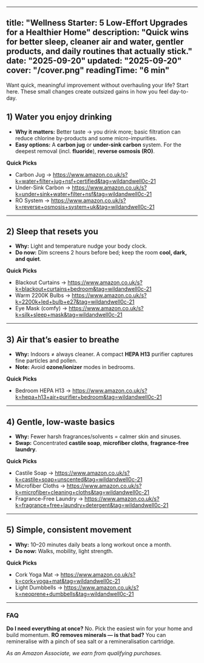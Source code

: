 <!-- /content/guides/wellness-starter.md -->
---
title: "Wellness Starter: 5 Low-Effort Upgrades for a Healthier Home"
description: "Quick wins for better sleep, cleaner air and water, gentler products, and daily routines that actually stick."
date: "2025-09-20"
updated: "2025-09-20"
cover: "/cover.png"
readingTime: "6 min"
---

Want quick, meaningful improvement without overhauling your life? Start here. These small changes create outsized gains in how you feel day-to-day.

## 1) Water you enjoy drinking
- **Why it matters:** Better taste → you drink more; basic filtration can reduce chlorine by-products and some micro-impurities.
- **Easy options:** A **carbon jug** or **under-sink carbon** system. For the deepest removal (incl. **fluoride**), **reverse osmosis (RO)**.

**Quick Picks**
- Carbon Jug → <https://www.amazon.co.uk/s?k=water+filter+jug+nsf+certified&tag=wildandwell0c-21>
- Under-Sink Carbon → <https://www.amazon.co.uk/s?k=under+sink+water+filter+nsf&tag=wildandwell0c-21>
- RO System → <https://www.amazon.co.uk/s?k=reverse+osmosis+system+uk&tag=wildandwell0c-21>

---

## 2) Sleep that resets you
- **Why:** Light and temperature nudge your body clock.
- **Do now:** Dim screens 2 hours before bed; keep the room **cool, dark, and quiet**.

**Quick Picks**
- Blackout Curtains → <https://www.amazon.co.uk/s?k=blackout+curtains+bedroom&tag=wildandwell0c-21>
- Warm 2200K Bulbs → <https://www.amazon.co.uk/s?k=2200k+led+bulb+e27&tag=wildandwell0c-21>
- Eye Mask (comfy) → <https://www.amazon.co.uk/s?k=silk+sleep+mask&tag=wildandwell0c-21>

---

## 3) Air that’s easier to breathe
- **Why:** Indoors ≠ always cleaner. A compact **HEPA H13** purifier captures fine particles and pollen.
- **Note:** Avoid **ozone/ionizer** modes in bedrooms.

**Quick Picks**
- Bedroom HEPA H13 → <https://www.amazon.co.uk/s?k=hepa+h13+air+purifier+bedroom&tag=wildandwell0c-21>

---

## 4) Gentle, low-waste basics
- **Why:** Fewer harsh fragrances/solvents = calmer skin and sinuses.
- **Swap:** Concentrated **castile soap**, **microfiber cloths**, **fragrance-free laundry**.

**Quick Picks**
- Castile Soap → <https://www.amazon.co.uk/s?k=castile+soap+unscented&tag=wildandwell0c-21>
- Microfiber Cloths → <https://www.amazon.co.uk/s?k=microfiber+cleaning+cloths&tag=wildandwell0c-21>
- Fragrance-Free Laundry → <https://www.amazon.co.uk/s?k=fragrance+free+laundry+detergent&tag=wildandwell0c-21>

---

## 5) Simple, consistent movement
- **Why:** 10–20 minutes daily beats a long workout once a month.
- **Do now:** Walks, mobility, light strength.

**Quick Picks**
- Cork Yoga Mat → <https://www.amazon.co.uk/s?k=cork+yoga+mat&tag=wildandwell0c-21>
- Light Dumbbells → <https://www.amazon.co.uk/s?k=neoprene+dumbbells&tag=wildandwell0c-21>

---

### FAQ
**Do I need everything at once?** No. Pick the easiest win for your home and build momentum.
**RO removes minerals — is that bad?** You can remineralise with a pinch of sea salt or a remineralisation cartridge.

*As an Amazon Associate, we earn from qualifying purchases.*
